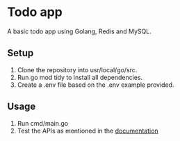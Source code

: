 # Todo app
A basic todo app using Golang, Redis and MySQL.

## Setup
1. Clone the repository into usr/local/go/src.
2. Run go mod tidy to install all dependencies.
3. Create a .env file based on the .env example provided.

## Usage
1. Run cmd/main.go
2. Test the APIs as mentioned in the [documentation](https://documenter.getpostman.com/view/14780579/U16dTUsb)
